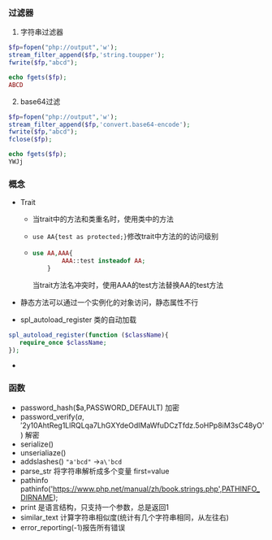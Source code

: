 ### 过滤器

1. 字符串过滤器

```php
$fp=fopen("php://output",'w');
stream_filter_append($fp,'string.toupper');
fwrite($fp,"abcd");

echo fgets($fp);
ABCD
```

2. base64过滤

```php
$fp=fopen("php://output",'w');
stream_filter_append($fp,'convert.base64-encode');
fwrite($fp,"abcd");
fclose($fp);

echo fgets($fp);
YWJj

```

### 概念

- Trait

  - 当trait中的方法和类重名时，使用类中的方法

  - `use AA{test as protected;}`修改trait中方法的的访问级别

  - ```php
    use AA,AAA{
            AAA::test insteadof AA;
        }
    ```

    当trait方法名冲突时，使用AAA的test方法替换AA的test方法

- 静态方法可以通过一个实例化的对象访问，静态属性不行

-  spl_autoload_register 类的自动加载

  ```php
  spl_autoload_register(function ($className){
     require_once $className;
  });
  ```

- 

### 函数

- password_hash($a,PASSWORD_DEFAULT) 加密
- password_verify($a,'$2y$10$AhtReg1LlRQLqa7LhGXYdeOdIMaWfuDCzTfdz.5oHPp8iM3sC48yO') 解密
- serialize()
- unserialiaze()
- addslashes() `"a'bcd"` ->`a\'bcd`
-  parse_str 将字符串解析成多个变量 first=value
-  pathinfo  pathinfo('https://www.php.net/manual/zh/book.strings.php',PATHINFO_DIRNAME);
-  print 是语言结构，只支持一个参数，总是返回1
-  similar_text 计算字符串相似度(统计有几个字符串相同，从左往右)
-  error_reporting(-1)报告所有错误


